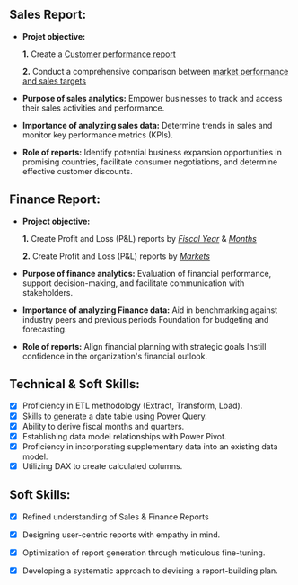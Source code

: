 ## Sales Report:


- **Projet objective:**

  **1.** Create a [Customer performance report](https://github.com/smit8101/Excel-Sales-Analytics/blob/37abef3b473967224368c00e32fdd401c0e8120c/Customer%20Performance%20Report.pdf)

  **2.** Conduct a comprehensive comparison between [market performance and sales targets](https://github.com/smit8101/Excel-Sales-Analytics/blob/23c9674580c6dcfcd7527bb450971fbdb25e699a/Market%20Performance%20vs%20Target%20Report.pdf)
- **Purpose of sales analytics:** Empower businesses to track and access their sales activities and performance.

- **Importance of analyzing sales data:** Determine trends in sales and monitor key performance metrics (KPIs).

- **Role of reports:** Identify potential business expansion opportunities in promising countries, facilitate consumer negotiations, and determine effective customer discounts.


## Finance Report:

- **Project objective:** 

  **1.** Create Profit and Loss (P&L) reports by _[Fiscal Year](https://github.com/smit8101/Excel-Sales-Analytics/blob/e0654b714f0dd7514c01b9f4646d458500cb0e4b/P%20%26%20L%20Statement%20by%20Fiscal%20Year.pdf)_ & _[Months](https://github.com/smit8101/Excel-Sales-Analytics/blob/70a62d039fcdf5158e6a7b7e6fd527d7b60af73b/P%20%26%20L%20Statement%20by%20Months.pdf)_ 

  **2.** Create Profit and Loss (P&L) reports by _[Markets](https://github.com/smit8101/Excel-Sales-Analytics/blob/3224609f43a988cf3c1fe449fd0bc83a0201f640/P%20%26%20L%20Statement%20by%20Markets.pdf)_

- **Purpose of finance analytics:** Evaluation of financial performance, support decision-making, and facilitate communication with stakeholders.

- **Importance of analyzing Finance data:** Aid in benchmarking against industry peers and previous periods Foundation for budgeting and forecasting.

- **Role of reports:** Align financial planning with strategic goals Instill confidence in the organization's financial outlook.


## Technical & Soft Skills:
- [x]	Proficiency in ETL methodology (Extract, Transform, Load).
- [x]	Skills to generate a date table using Power Query.
- [x]	Ability to derive fiscal months and quarters.
- [x]	Establishing data model relationships with Power Pivot.
- [x]	Proficiency in incorporating supplementary data into an existing data model.
- [x]	Utilizing DAX to create calculated columns.

## Soft Skills:
- [x]	Refined understanding of Sales & Finance Reports
- [x]	Designing user-centric reports with empathy in mind.
- [x]	Optimization of report generation through meticulous fine-tuning.
- [x]	Developing a systematic approach to devising a report-building plan.

